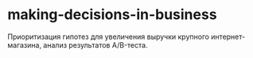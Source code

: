 # making-decisions-in-business
Приоритизация гипотез для увеличения выручки крупного интернет-магазина, анализ результатов A/B-теста.

